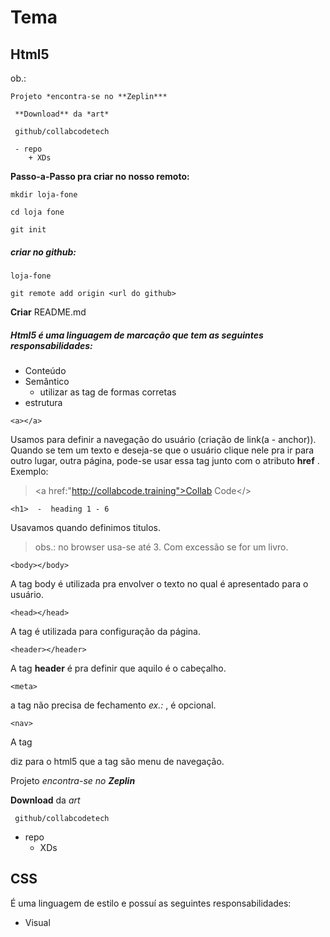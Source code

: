 # Tema
## Html5

ob.:
```
Projeto *encontra-se no **Zeplin***

 **Download** da *art*

 github/collabcodetech

 - repo
    + XDs
```
**Passo-a-Passo pra criar no nosso remoto:**

```
mkdir loja-fone
```
```
cd loja fone
```
```
git init
```

##### criar no github:
```
loja-fone
```
```
git remote add origin <url do github>
```

 **Criar** README.md 


##### Html5 é uma linguagem de marcação que tem as seguintes responsabilidades:

- Conteúdo
- Semântico
    + utilizar as tag de formas corretas
- estrutura
 
 ```
 <a></a>
 ```
 Usamos para definir a navegação do usuário (criação de link(a - anchor)). Quando se tem um texto e deseja-se que o usuário clique nele pra ir para outro lugar, outra página, pode-se usar essa tag junto com o atributo **href** .
 Exemplo:
 > <a href:"http://collabcode.training">Collab Code</>
    
 ```
 <h1>  -  heading 1 - 6
 ```
 Usavamos quando definimos titulos.
 
 > obs.: no browser usa-se até 3. Com excessão se for um livro.
 
 ```
 <body></body>
 ```
 A tag body é utilizada pra envolver o texto no qual é apresentado para o usuário.
 ```
 <head></head>
 ```
 A tag <head> é utilizada para configuração da página.
    
 ```   
 <header></header>
 ```
 A tag **header** é pra definir que aquilo é o cabeçalho. 
 ```
 <meta>
 ```
 a tag <meta> não precisa de fechamento *ex.:<meta />* , é opcional.
 
 ```
 <nav>
 ```
 A tag <nav> diz para o html5 que a tag <a> são menu de navegação.

 
 Projeto *encontra-se no **Zeplin***

 **Download** da *art*
```
 github/collabcodetech
 ```
 - repo
    + XDs

## CSS

É uma linguagem de estilo e possuí as seguintes responsabilidades:

- Visual
